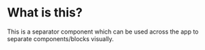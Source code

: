 # What is this?

This is a separator component which can be used across the app to separate components/blocks visually.
